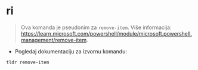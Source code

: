# ri

> Ova komanda je pseudonim za `remove-item`.
> Više informacija: <https://learn.microsoft.com/powershell/module/microsoft.powershell.management/remove-item>.

- Pogledaj dokumentaciju za izvornu komandu:

`tldr remove-item`
